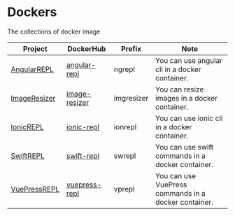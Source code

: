 # Dockers
The collections of docker image

Project | DockerHub | Prefix | Note
--- | --- | --- | ---
[AngularREPL](./AngularREPL) | [angular-repl] | ngrepl | You can use angular cli in a docker container.
[ImageResizer](./ImageResizer) | [image-resizer] | imgresizer | You can resize images in a docker container.
[IonicREPL](./IonicREPL) | [ionic-repl] | ionrepl | You can use ionic cli in a docker container.
[SwiftREPL](./SwiftREPL) | [swift-repl] | swrepl | You can use swift commands in a docker container.
[VuePressREPL](./VuePressREPL) | [vuepress-repl] | vprepl | You can use VuePress commands in a docker container.


[angular-repl]: https://hub.docker.com/r/tshion/angular-repl
[image-resizer]: https://hub.docker.com/r/tshion/image-resizer
[ionic-repl]: https://hub.docker.com/r/tshion/ionic-repl
[swift-repl]: https://hub.docker.com/r/tshion/swift-repl
[vuepress-repl]: https://hub.docker.com/r/tshion/vuepress-repl
